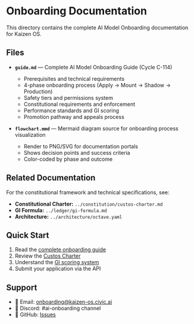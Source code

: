 # Onboarding Documentation

This directory contains the complete AI Model Onboarding documentation for Kaizen OS.

## Files

- **`guide.md`** — Complete AI Model Onboarding Guide (Cycle C-114)
  - Prerequisites and technical requirements
  - 4-phase onboarding process (Apply → Mount → Shadow → Production)
  - Safety tiers and permissions system
  - Constitutional requirements and enforcement
  - Performance standards and GI scoring
  - Promotion pathway and appeals process

- **`flowchart.mmd`** — Mermaid diagram source for onboarding process visualization
  - Render to PNG/SVG for documentation portals
  - Shows decision points and success criteria
  - Color-coded by phase and outcome

## Related Documentation

For the constitutional framework and technical specifications, see:

- **Constitutional Charter:** `../constitution/custos-charter.md`
- **GI Formula:** `../ledger/gi-formula.md`
- **Architecture:** `../architecture/octave.yaml`

## Quick Start

1. Read the [complete onboarding guide](guide.md)
2. Review the [Custos Charter](../constitution/custos-charter.md)
3. Understand the [GI scoring system](../ledger/gi-formula.md)
4. Submit your application via the API

## Support

- 📧 Email: onboarding@kaizen-os.civic.ai
- 💬 Discord: #ai-onboarding channel
- 🐙 GitHub: [Issues](https://github.com/kaizencycle/Kaizen-OS/issues)